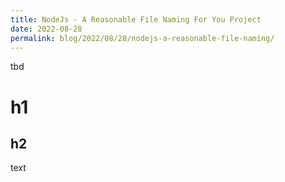 ```yaml
---
title: NodeJs - A Reasonable File Naming For You Project
date: 2022-08-28
permalink: blog/2022/08/28/nodejs-a-reasonable-file-naming/
---
```


tbd

# h1
## h2
text